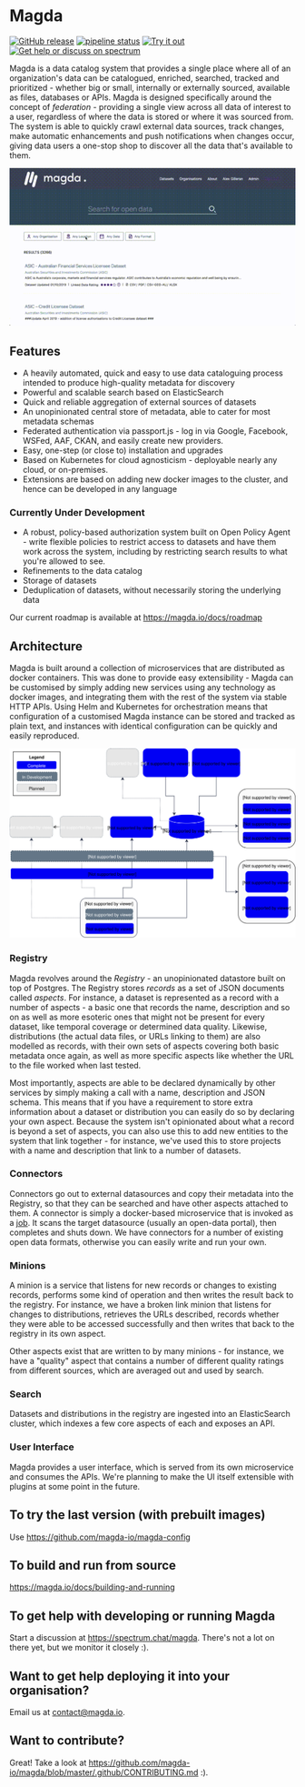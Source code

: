 # Magda

[![GitHub release](https://img.shields.io/github/release/magda-io/magda.svg)](https://github.com/TerriaJS/magda/releases)
[![pipeline status](https://gitlab.com/magda-data/magda/badges/master/pipeline.svg)](https://gitlab.com/magda-data/magda/commits/master)
[![Try it out](https://img.shields.io/badge/try%20it%20out-demo.dev.magda.io-blue.svg)](https://demo.dev.magda.io)
[![Get help or discuss on spectrum](https://img.shields.io/badge/Get%20help%20or%20discuss-on%20spectrum-7B16FF.svg?logoColor=white&logo=spectrum)](https://spectrum.chat/magda)

Magda is a data catalog system that provides a single place where all of an organization's data can be catalogued, enriched, searched, tracked and prioritized - whether big or small, internally or externally sourced, available as files, databases or APIs. Magda is designed specifically around the concept of _federation_ - providing a single view across all data of interest to a user, regardless of where the data is stored or where it was sourced from. The system is able to quickly crawl external data sources, track changes, make automatic enhancements and push notifications when changes occur, giving data users a one-stop shop to discover all the data that's available to them.

![Magda Search Demo](docs/assets/searchdemo420p.gif)

## Features

-   A heavily automated, quick and easy to use data cataloguing process intended to produce high-quality metadata for discovery
-   Powerful and scalable search based on ElasticSearch
-   Quick and reliable aggregation of external sources of datasets
-   An unopinionated central store of metadata, able to cater for most metadata schemas
-   Federated authentication via passport.js - log in via Google, Facebook, WSFed, AAF, CKAN, and easily create new providers.
-   Easy, one-step (or close to) installation and upgrades
-   Based on Kubernetes for cloud agnosticism - deployable nearly any cloud, or on-premises.
-   Extensions are based on adding new docker images to the cluster, and hence can be developed in any language

### Currently Under Development

-   A robust, policy-based authorization system built on Open Policy Agent - write flexible policies to restrict access to datasets and have them work across the system, including by restricting search results to what you're allowed to see.
-   Refinements to the data catalog
-   Storage of datasets
-   Deduplication of datasets, without necessarily storing the underlying data

Our current roadmap is available at https://magda.io/docs/roadmap

## Architecture

Magda is built around a collection of microservices that are distributed as docker containers. This was done to provide easy extensibility - Magda can be customised by simply adding new services using any technology as docker images, and integrating them with the rest of the system via stable HTTP APIs. Using Helm and Kubernetes for orchestration means that configuration of a customised Magda instance can be stored and tracked as plain text, and instances with identical configuration can be quickly and easily reproduced.

![Magda Architecture Diagram](docs/assets/marketecture.svg)

### Registry

Magda revolves around the _Registry_ - an unopinionated datastore built on top of Postgres. The Registry stores _records_ as a set of JSON documents called _aspects_. For instance, a dataset is represented as a record with a number of aspects - a basic one that records the name, description and so on as well as more esoteric ones that might not be present for every dataset, like temporal coverage or determined data quality. Likewise, distributions (the actual data files, or URLs linking to them) are also modelled as records, with their own sets of aspects covering both basic metadata once again, as well as more specific aspects like whether the URL to the file worked when last tested.

Most importantly, aspects are able to be declared dynamically by other services by simply making a call with a name, description and JSON schema. This means that if you have a requirement to store extra information about a dataset or distribution you can easily do so by declaring your own aspect. Because the system isn't opinionated about what a record is beyond a set of aspects, you can also use this to add new entities to the system that link together - for instance, we've used this to store projects with a name and description that link to a number of datasets.

### Connectors

Connectors go out to external datasources and copy their metadata into the Registry, so that they can be searched and have other aspects attached to them. A connector is simply a docker-based microservice that is invoked as a [job](https://kubernetes.io/docs/concepts/workloads/controllers/jobs-run-to-completion/). It scans the target datasource (usually an open-data portal), then completes and shuts down. We have connectors for a number of existing open data formats, otherwise you can easily write and run your own.

### Minions

A minion is a service that listens for new records or changes to existing records, performs some kind of operation and then writes the result back to the registry. For instance, we have a broken link minion that listens for changes to distributions, retrieves the URLs described, records whether they were able to be accessed successfully and then writes that back to the registry in its own aspect.

Other aspects exist that are written to by many minions - for instance, we have a "quality" aspect that contains a number of different quality ratings from different sources, which are averaged out and used by search.

### Search

Datasets and distributions in the registry are ingested into an ElasticSearch cluster, which indexes a few core aspects of each and exposes an API.

### User Interface

Magda provides a user interface, which is served from its own microservice and consumes the APIs. We're planning to make the UI itself extensible with plugins at some point in the future.

## To try the last version (with prebuilt images)

Use https://github.com/magda-io/magda-config

## To build and run from source

https://magda.io/docs/building-and-running

## To get help with developing or running Magda

Start a discussion at https://spectrum.chat/magda. There's not a lot on there yet, but we monitor it closely :).

## Want to get help deploying it into your organisation?

Email us at contact@magda.io.

## Want to contribute?

Great! Take a look at https://github.com/magda-io/magda/blob/master/.github/CONTRIBUTING.md :).
